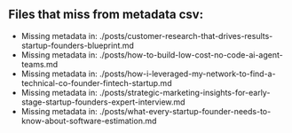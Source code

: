 ## Files that miss from metadata csv:

- Missing metadata in: ./posts/customer-research-that-drives-results-startup-founders-blueprint.md
- Missing metadata in: ./posts/how-to-build-low-cost-no-code-ai-agent-teams.md
- Missing metadata in: ./posts/how-i-leveraged-my-network-to-find-a-technical-co-founder-fintech-startup.md
- Missing metadata in: ./posts/strategic-marketing-insights-for-early-stage-startup-founders-expert-interview.md
- Missing metadata in: ./posts/what-every-startup-founder-needs-to-know-about-software-estimation.md
